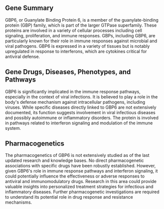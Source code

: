 ## Gene Summary
GBP6, or Guanylate Binding Protein 6, is a member of the guanylate-binding protein (GBP) family, which is part of the larger GTPase superfamily. These proteins are involved in a variety of cellular processes including cell signaling, proliferation, and immune responses. GBPs, including GBP6, are particularly known for their role in immune responses against microbial and viral pathogens. GBP6 is expressed in a variety of tissues but is notably upregulated in response to interferons, which are cytokines critical for antiviral defense.

## Gene Drugs, Diseases, Phenotypes, and Pathways
GBP6 is significantly implicated in the immune response pathways, especially in the context of viral infections. It is believed to play a role in the body's defense mechanism against intracellular pathogens, including viruses. While specific diseases directly linked to GBP6 are not extensively documented, its function suggests involvement in viral infectious diseases and possibly autoimmune or inflammatory disorders. The protein is involved in pathways related to interferon signaling and modulation of the immune system.

## Pharmacogenetics
The pharmacogenetics of GBP6 is not extensively studied as of the last updated research and knowledge bases. No direct pharmacogenetic associations with specific drugs have been robustly established. However, given GBP6's role in immune response pathways and interferon signaling, it could potentially influence the effectiveness or adverse responses to antiviral and immunomodulatory drugs. Research in this area could provide valuable insights into personalized treatment strategies for infectious and inflammatory diseases. Further pharmacogenetic investigations are required to understand its potential role in drug response and resistance mechanisms.